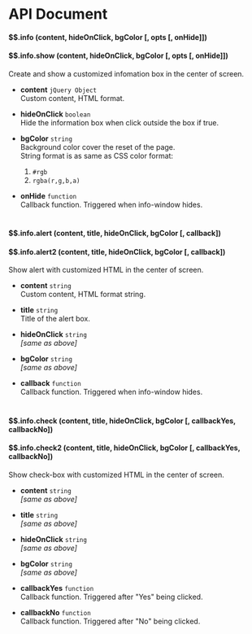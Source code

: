 
# API Document

#### $$.info (content, hideOnClick, bgColor [, opts [, onHide]])  
#### $$.info.show (content, hideOnClick, bgColor [, opts [, onHide]])
Create and show a customized infomation box in the center of screen. 

- **content** ```jQuery Object```  
Custom content, HTML format.

- **hideOnClick** ```boolean```  
Hide the information box when click outside the box if true.

- **bgColor** ```string```  
Background color cover the reset of the page.  
String format is as same as CSS color format:
  1. ```#rgb``` 
  2. ```rgba(r,g,b,a)```

- **onHide** ```function```  
Callback function. Triggered when info-window hides.

<h1></h1>

#### $$.info.alert (content, title, hideOnClick, bgColor [, callback])
#### $$.info.alert2 (content, title, hideOnClick, bgColor [, callback])

Show alert with customized HTML in the center of screen.

- **content** ```string```  
Custom content, HTML format string.

- **title** ```string```  
Title of the alert box.

- **hideOnClick** ```string```  
*[same as above]*

- **bgColor** ```string```  
*[same as above]*

- **callback** ```function```  
Callback function. Triggered when info-window hides.

<h1></h1>

#### $$.info.check (content, title, hideOnClick, bgColor [, callbackYes, callbackNo]) 
#### $$.info.check2 (content, title, hideOnClick, bgColor [, callbackYes, callbackNo]) 

Show check-box with customized HTML in the center of screen.

- **content** ```string```  
 *[same as above]*  

- **title** ```string```  
 *[same as above]* 

- **hideOnClick** ```string```  
*[same as above]*

- **bgColor** ```string```  
*[same as above]* 

- **callbackYes** ```function```  
Callback function. Triggered after "Yes" being clicked.

- **callbackNo** ```function```  
Callback function. Triggered after "No" being clicked.
     